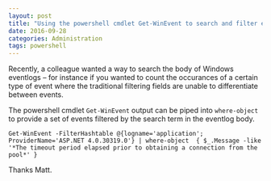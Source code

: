 ```yaml
---
layout: post
title: "Using the powershell cmdlet Get-WinEvent to search and filter event and diagnostic logs"
date: 2016-09-28
categories: Administration
tags: powershell
---
```


Recently, a colleague wanted a way to search the body of Windows eventlogs – for instance if you wanted to count the occurances of a certain type of event where the traditional filtering fields are unable to differentiate between events.

The powershell cmdlet `Get-WinEvent` output can be piped into `where-object` to provide a set of events filtered by the search term in the eventlog body.
 
```
Get-WinEvent -FilterHashtable @{logname='application'; ProviderName='ASP.NET 4.0.30319.0'} | where-object  { $_.Message -like '*The timeout period elapsed prior to obtaining a connection from the pool*' }
```

Thanks Matt.